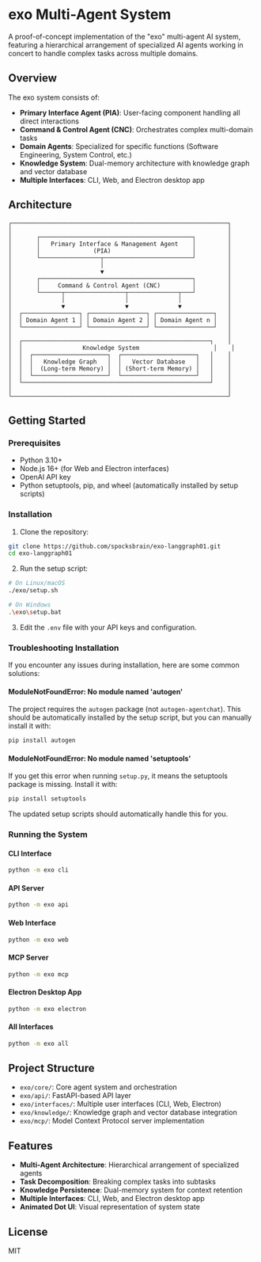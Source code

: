 # exo Multi-Agent System

A proof-of-concept implementation of the "exo" multi-agent AI system, featuring a hierarchical arrangement of specialized AI agents working in concert to handle complex tasks across multiple domains.

## Overview

The exo system consists of:

- **Primary Interface Agent (PIA)**: User-facing component handling all direct interactions
- **Command & Control Agent (CNC)**: Orchestrates complex multi-domain tasks
- **Domain Agents**: Specialized for specific functions (Software Engineering, System Control, etc.)
- **Knowledge System**: Dual-memory architecture with knowledge graph and vector database
- **Multiple Interfaces**: CLI, Web, and Electron desktop app

## Architecture

```
┌─────────────────────────────────────────────────────────────┐
│                                                             │
│       ┌───────────────────────────────────────────┐         │
│       │   Primary Interface & Management Agent    │         │
│       │               (PIA)                       │         │
│       └─────────────────┬─────────────────────────┘         │
│                         │                                   │
│                         ▼                                   │
│       ┌───────────────────────────────────────────┐         │
│       │     Command & Control Agent (CNC)         │         │
│       └──────┬─────────────────┬──────────────┬───┘         │
│              │                 │              │             │
│              ▼                 ▼              ▼             │
│  ┌────────────────┐ ┌────────────────┐ ┌────────────────┐   │
│  │ Domain Agent 1 │ │ Domain Agent 2 │ │ Domain Agent n │   │
│  └────────────────┘ └────────────────┘ └────────────────┘   │
│                                                             │
│  ┌─────────────────────────────────────────────────────┐    │
│  │                 Knowledge System                     │    │
│  │  ┌─────────────────────┐  ┌─────────────────────┐   │    │
│  │  │   Knowledge Graph   │  │   Vector Database   │   │    │
│  │  │  (Long-term Memory) │  │ (Short-term Memory) │   │    │
│  │  └─────────────────────┘  └─────────────────────┘   │    │
│  └─────────────────────────────────────────────────────┘    │
│                                                             │
└─────────────────────────────────────────────────────────────┘
```

## Getting Started

### Prerequisites

- Python 3.10+
- Node.js 16+ (for Web and Electron interfaces)
- OpenAI API key
- Python setuptools, pip, and wheel (automatically installed by setup scripts)

### Installation

1. Clone the repository:
```bash
git clone https://github.com/spocksbrain/exo-langgraph01.git
cd exo-langgraph01
```

2. Run the setup script:
```bash
# On Linux/macOS
./exo/setup.sh

# On Windows
.\exo\setup.bat
```

3. Edit the `.env` file with your API keys and configuration.

### Troubleshooting Installation

If you encounter any issues during installation, here are some common solutions:

#### ModuleNotFoundError: No module named 'autogen'
The project requires the `autogen` package (not `autogen-agentchat`). This should be automatically installed by the setup script, but you can manually install it with:
```bash
pip install autogen
```

#### ModuleNotFoundError: No module named 'setuptools'
If you get this error when running `setup.py`, it means the setuptools package is missing. Install it with:
```bash
pip install setuptools
```
The updated setup scripts should automatically handle this for you.

### Running the System

#### CLI Interface

```bash
python -m exo cli
```

#### API Server

```bash
python -m exo api
```

#### Web Interface

```bash
python -m exo web
```

#### MCP Server

```bash
python -m exo mcp
```

#### Electron Desktop App

```bash
python -m exo electron
```

#### All Interfaces

```bash
python -m exo all
```

## Project Structure

- `exo/core/`: Core agent system and orchestration
- `exo/api/`: FastAPI-based API layer
- `exo/interfaces/`: Multiple user interfaces (CLI, Web, Electron)
- `exo/knowledge/`: Knowledge graph and vector database integration
- `exo/mcp/`: Model Context Protocol server implementation

## Features

- **Multi-Agent Architecture**: Hierarchical arrangement of specialized agents
- **Task Decomposition**: Breaking complex tasks into subtasks
- **Knowledge Persistence**: Dual-memory system for context retention
- **Multiple Interfaces**: CLI, Web, and Electron desktop app
- **Animated Dot UI**: Visual representation of system state

## License

MIT
